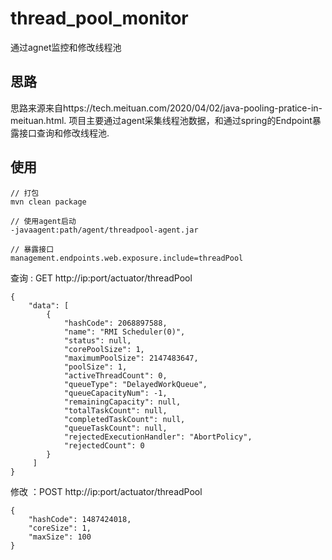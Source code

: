 # thread_pool_monitor
通过agnet监控和修改线程池

## 思路
思路来源来自https://tech.meituan.com/2020/04/02/java-pooling-pratice-in-meituan.html.
项目主要通过agent采集线程池数据，和通过spring的Endpoint暴露接口查询和修改线程池.

## 使用
```
// 打包
mvn clean package

// 使用agent启动
-javaagent:path/agent/threadpool-agent.jar

// 暴露接口
management.endpoints.web.exposure.include=threadPool
```

查询 : GET http://ip:port/actuator/threadPool
```
{
    "data": [
        {
            "hashCode": 2068897588,
            "name": "RMI Scheduler(0)",
            "status": null,
            "corePoolSize": 1,
            "maximumPoolSize": 2147483647,
            "poolSize": 1,
            "activeThreadCount": 0,
            "queueType": "DelayedWorkQueue",
            "queueCapacityNum": -1,
            "remainingCapacity": null,
            "totalTaskCount": null,
            "completedTaskCount": null,
            "queueTaskCount": null,
            "rejectedExecutionHandler": "AbortPolicy",
            "rejectedCount": 0
        }
     ]
}
```
修改 ：POST http://ip:port/actuator/threadPool

```
{
    "hashCode": 1487424018,
    "coreSize": 1,
    "maxSize": 100
}
```
